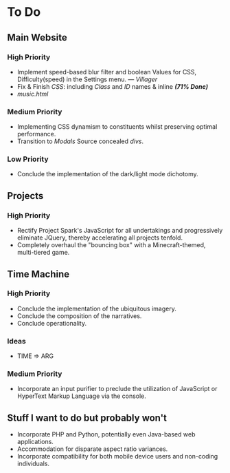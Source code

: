# To Do

## Main Website

### High Priority

- Implement speed-based blur filter and boolean Values for CSS, Difficulty(speed) in the Settings menu. _— Villager_
- Fix & Finish _CSS_: including *Class* and *ID* names & inline **_(71% Done)_**
- _music.html_

### Medium Priority

- Implementing CSS dynamism to constituents whilst preserving optimal performance.
- Transition to _Modals_ Source concealed _divs_.

### Low Priority

- Conclude the implementation of the dark/light mode dichotomy.

## Projects

### High Priority

- Rectify Project Spark's JavaScript for all undertakings and progressively eliminate JQuery, thereby accelerating all projects
  tenfold.
- Completely overhaul the "bouncing box" with a Minecraft-themed, multi-tiered game.

## Time Machine

### High Priority

- Conclude the implementation of the ubiquitous imagery.
- Conclude the composition of the narratives.
- Conclude operationality.

### Ideas

- TIME => ARG

### Medium Priority

- Incorporate an input purifier to preclude the utilization of JavaScript or HyperText Markup Language via the console.

## Stuff I want to do but probably won't

- Incorporate PHP and Python, potentially even Java-based web applications.
- Accommodation for disparate aspect ratio variances.
- Incorporate compatibility for both mobile device users and non-coding individuals.